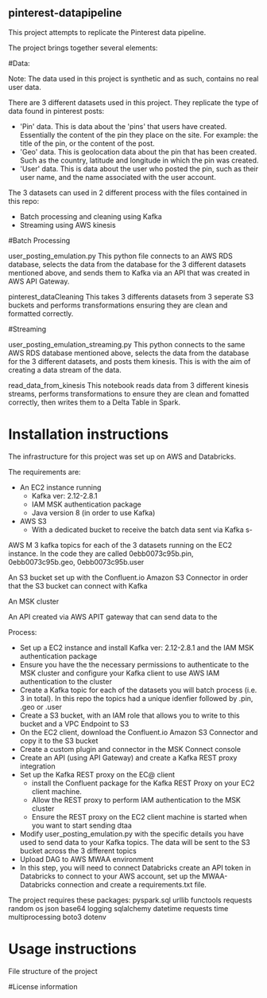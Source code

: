 ## pinterest-datapipeline

This project attempts to replicate the Pinterest data pipeline. 

The project brings together several elements: 

#Data: 

Note: The data used in this project is synthetic and as such, contains no real user data. 

There are 3 different datasets used in this project. They replicate the type of data found in pinterest posts: 
- 'Pin' data. This is data about the 'pins' that users have created. Essentially the content of the pin they place on the site. For example: the title of the pin, or the content of the post. 
- 'Geo' data. This is geolocation data about the pin that has been created. Such as the country, latitude and longitude in which the pin was created.
- 'User' data. This is data about the user who posted the pin, such as their user name, and the name associated with the user account. 

The 3 datasets can used in 2 different process with the files contained in this repo: 
- Batch processing and cleaning using Kafka
- Streaming using AWS kinesis 

#Batch Processing

user_posting_emulation.py
This python file connects to an AWS RDS database, selects the data from the database for the 3 different datasets mentioned above, and sends them to Kafka via an API that was created in AWS API Gateway. 

pinterest_dataCleaning
This takes 3 differents datasets from 3 seperate S3 buckets and performs transformations ensuring they are clean and formatted correctly. 

#Streaming

user_posting_emulation_streaming.py 
This python connects to the same AWS RDS database mentioned above, selects the data from the database for the 3 different datasets, and posts them kinesis. This is with the aim of creating a data stream of the data. 

read_data_from_kinesis
This notebook reads data from 3 different kinesis streams, performs transformations to ensure they are clean and fomatted correctly, then writes them to a Delta Table in Spark. 


# Installation instructions

The infrastructure for this project was set up on AWS and Databricks. 

The requirements are: 
- An  EC2 instance running
  - Kafka ver: 2.12-2.8.1
  - IAM MSK authentication package
  - Java version 8 (in order to use Kafka)
- AWS S3
  - With a dedicated bucket to receive the batch data sent via Kafka
s-  

AWS M
3 kafka topics for each of the 3 datasets running on the EC2 instance. In the code they are called 0ebb0073c95b.pin, 0ebb0073c95b.geo, 0ebb0073c95b.user 

An S3 bucket set up with the Confluent.io Amazon S3 Connector in order that the S3 bucket can connect with Kafka 

An MSK cluster 

An API created via AWS APIT gateway that can send data to the 

Process: 
- Set up a EC2 instance and install Kafka ver: 2.12-2.8.1 and the IAM MSK authentication package
- Ensure you have the the necessary permissions to authenticate to the MSK cluster and configure your Kafka client to use AWS IAM authentication to the cluster
- Create a Kafka topic for each of the datasets you will batch process (i.e. 3 in total). In this repo the topics had a unique idenfier followed by .pin, .geo or .user
- Create a S3 bucket, with an IAM role that allows you to write to this bucket and a VPC Endpoint to S3
- On the EC2 client, download the Confluent.io Amazon S3 Connector and copy it to the S3 bucket 
- Create a custom plugin and connector in the MSK Connect console
- Create an API (using API Gateway) and create a Kafka REST proxy integration
- Set up the Kafka REST proxy on the EC@ client
  -  install the Confluent package for the Kafka REST Proxy on your EC2 client machine.
  -  Allow the REST proxy to perform IAM authentication to the MSK cluster
  -  Ensure the REST proxy on the EC2 client machine is started when you want to start sending dtaa
-  Modify user_posting_emulation.py with the specific details you have used to send data to your Kafka topics. The data will be sent to the S3 bucket across the 3 different topics
- Upload DAG to AWS MWAA environment
-   In this step, you will need to connect Databricks  create an API token in Databricks to connect to your AWS account, set up the MWAA-Databricks connection and create a requirements.txt file. 


The project requires these packages: 
pyspark.sql 
urllib
functools
requests
random
os
json
base64
logging
sqlalchemy
datetime 
requests
time 
multiprocessing 
boto3
dotenv


# Usage instructions


File structure of the project

#License information
